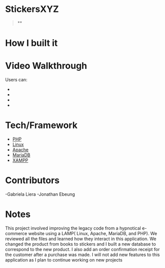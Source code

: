 # StickersXYZ
> **



# How I built it


# Video Walkthrough
Users can:
  <ul>
    <li></li>
    <li></li>
    <li></li>
    <li></li>
  </ul>

# Tech/Framework
<ul>
  <li><a href="https://www.php.net/">PHP</a></li>
  <li><a href="https://www.linux.org/pages/download/">Linux</a></li>
  <li><a href="https://httpd.apache.org/">Apache</a></li>
  <li><a href="https://mariadb.org/download/?t=mariadb&p=mariadb&r=10.11.0&os=windows&cpu=x86_64&pkg=msi&m=gigenet">MariaDB</a></li>
  <li><a href="https://www.apachefriends.org/">XAMPP</a></li>
</ul>

# Contributors
  -Gabriela Liera
  -Jonathan Ebeung

# Notes
This project involved improving the legacy code from a hypnotical e-commerce website using a LAMP( Linux, Apache, MariaDB, and PHP). We reviewed all the files and learned how they interact in this application. We changed the product from books to stickers and I built a new database to correspond to the new product. I also add an order confirmation receipt for the customer after a purchase was made. I will not add new features to this application as I plan to continue working on new projects
